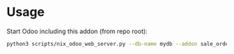# Usage

Start Odoo including this addon (from repo root):

```bash
python3 scripts/nix_odoo_web_server.py --db-name mydb --addon sale_order_type
```
